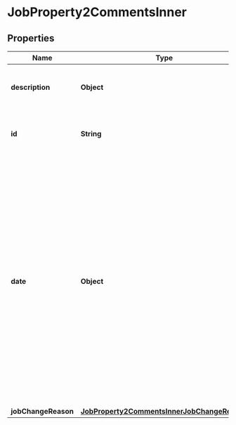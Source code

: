 

# JobProperty2CommentsInner


## Properties

| Name | Type | Description | Notes |
|------------ | ------------- | ------------- | -------------|
|**description** | **Object** | A further description of the Job Change Reason. |  [optional] |
|**id** | **String** | The identifier string for the Job Comment. |  [optional] |
|**date** | **Object** | The date this Job Comment was created. This date will follow the format defined by [RFC3339](https://tools.ietf.org/html/rfc3339#section-5.6).   YYYY-MM-DD date formatting is also supported, although by using this format the date will be stored as the start of day in UTC time, not the requesting tenants timezone. |  [optional] |
|**jobChangeReason** | [**JobProperty2CommentsInnerJobChangeReason**](JobProperty2CommentsInnerJobChangeReason.md) |  |  [optional] |




